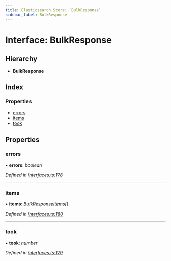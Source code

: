 ```yaml
---
title: Elasticsearch Store: `BulkResponse`
sidebar_label: BulkResponse
---
```


# Interface: BulkResponse

## Hierarchy

* **BulkResponse**

## Index

### Properties

* [errors](bulkresponse.md#errors)
* [items](bulkresponse.md#items)
* [took](bulkresponse.md#took)

## Properties

###  errors

• **errors**: *boolean*

*Defined in [interfaces.ts:178](https://github.com/terascope/teraslice/blob/f95bb5556/packages/elasticsearch-store/src/interfaces.ts#L178)*

___

###  items

• **items**: *[BulkResponseItems](../overview.md#bulkresponseitems)[]*

*Defined in [interfaces.ts:180](https://github.com/terascope/teraslice/blob/f95bb5556/packages/elasticsearch-store/src/interfaces.ts#L180)*

___

###  took

• **took**: *number*

*Defined in [interfaces.ts:179](https://github.com/terascope/teraslice/blob/f95bb5556/packages/elasticsearch-store/src/interfaces.ts#L179)*
